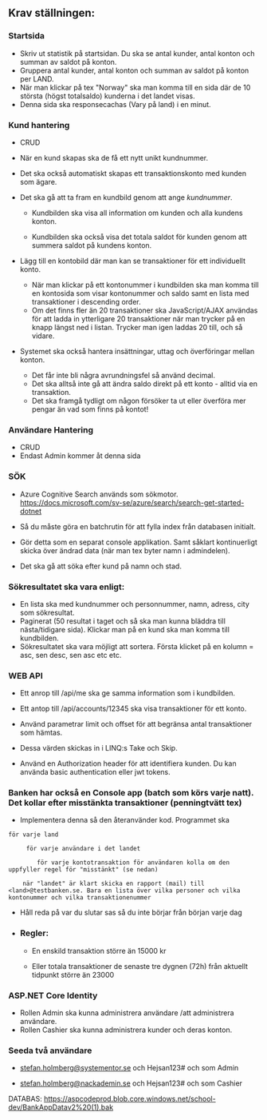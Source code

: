 ## Krav ställningen: 

### Startsida 

* Skriv ut statistik på startsidan. Du ska se antal kunder, antal konton och summan av saldot på konton. 
* Gruppera antal kunder, antal konton och summan av saldot på konton per LAND. 
* När man klickar på tex "Norway" ska man komma till en sida där de 10 största (högst totalsaldo) kunderna i det landet visas. 
* Denna sida ska responsecachas (Vary på land) i en minut.

### Kund hantering 

* CRUD

* När en kund skapas ska de få ett nytt unikt kundnummer. 

* Det ska också automatiskt skapas ett transaktionskonto med kunden som ägare.

* Det ska gå att ta fram en kundbild genom att ange *kundnummer*. 

  * Kundbilden ska visa all information om kunden och alla kundens konton. 

  * Kundbilden ska också visa det totala saldot för kunden genom att summera saldot på kundens konton.

* Lägg till en kontobild där man kan se transaktioner för ett individuellt konto. 
  * När man klickar på ett kontonummer i kundbilden ska man komma till en kontosida som visar kontonummer och saldo samt en lista med transaktioner i descending order. 
  * Om det finns fler än 20 transaktioner ska JavaScript/AJAX användas för att ladda in ytterligare 20 transaktioner när man trycker på en knapp längst ned i listan. Trycker man igen laddas 20 till, och så vidare.

* Systemet ska också hantera insättningar, uttag och överföringar mellan konton. 
  * Det får inte bli några avrundningsfel så använd decimal. 
  * Det ska alltså inte gå att ändra saldo direkt på ett konto - alltid via en transaktion.
  * Det ska framgå tydligt om någon försöker ta ut eller överföra mer pengar än vad som finns på kontot! 

### Användare Hantering

* CRUD
* Endast Admin kommer åt denna sida

### SÖK

* Azure Cognitive Search används som sökmotor. https://docs.microsoft.com/sv-se/azure/search/search-get-started-dotnet

- Så du måste göra en batchrutin för att fylla index från databasen initialt. 

- Gör detta som en separat console applikation. Samt såklart kontinuerligt skicka över ändrad data (när man tex byter namn i admindelen). 

- Det ska gå att söka efter kund på namn och stad. 

### Sökresultatet ska vara enligt: 

* En lista ska med kundnummer och personnummer, namn, adress, city som sökresultat.
* Paginerat (50 resultat i taget och så ska man kunna bläddra till nästa/tidigare sida). Klickar man på en kund ska man komma till kundbilden.
* Sökresultatet ska vara möjligt att sortera. Första klicket på en kolumn = asc, sen desc, sen asc etc etc.

### WEB API

- Ett anrop till /api/me ska ge samma information som i kundbilden.

- Ett antop till /api/accounts/12345 ska visa transaktioner för ett konto. 
- Använd parametrar limit och offset för att begränsa antal transaktioner som hämtas. 
- Dessa värden skickas in i LINQ:s Take och Skip.

- Använd en Authorization header för att identifiera kunden. Du kan använda basic authentication eller jwt tokens.

### **Banken har också en Console app (batch som körs varje natt). Det kollar efter misstänkta transaktioner (penningtvätt tex)**

- Implementera denna så den återanvänder kod. Programmet ska

```
för varje land

​     för varje användare i det landet

​        för varje kontotransaktion för användaren kolla om den uppfyller regel för "misstänkt" (se nedan)

​    när "landet" är klart skicka en rapport (mail) till <land>@testbanken.se. Bara en lista över vilka personer och vilka kontonummer och vilka transaktionenummer
```

- Håll reda på var du slutar sas så du inte börjar från början varje dag

- ### Regler:  

  - En enskild transaktion större än 15000 kr

  - Eller totala transaktioner de senaste tre dygnen (72h) från aktuellt tidpunkt större än 23000

###  ASP.NET Core Identity

* Rollen Admin ska kunna administrera användare /att administrera användare.
* Rollen Cashier ska kunna administrera kunder och deras konton. 

### Seeda två användare

* stefan.holmberg@systementor.se och Hejsan123# och som Admin

* stefan.holmberg@nackademin.se och Hejsan123# och som Cashier



DATABAS: https://aspcodeprod.blob.core.windows.net/school-dev/BankAppDatav2%20(1).bak